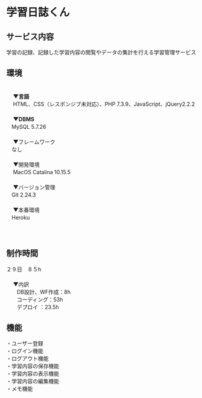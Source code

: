 # 学習日誌くん

## サービス内容
学習の記録、記録した学習内容の閲覧やデータの集計を行える学習管理サービス

## 環境
　　<br>
　 **▼言語** <br>
 　 HTML、CSS（レスポンジブ未対応）、PHP 7.3.9、JavaScript、jQuery2.2.2  <br>
　　<br>　
 **▼DBMS** <br>
 　MySQL 5.7.26 <br>
　　<br>　
 ▼フレームワーク <br>
 　なし <br>
　　<br>　
 ▼開発環境 <br>
　 MacOS Catalina 10.15.5 <br>
　　<br>　
 ▼バージョン管理 <br>
　Git 2.24.3 <br>
　　<br>　
 ▼本番環境 <br>
 　Heroku <br>
　<br>　
## 制作時間 <br>

２９日　８５h <br>
　<br>　
▼内訳 <br>
　　DB設計、WF作成：8h <br>
　　コーディング：53h <br>
　　デプロイ ：23.5h　<br>

## 機能 <br>
・ユーザー登録 <br> 
・ログイン機能 <br>
・ログアウト機能 <br>
・学習内容の保存機能 <br>
・学習内容の表示機能 <br>
・学習内容の編集機能 <br>
・メモ機能 <br>
